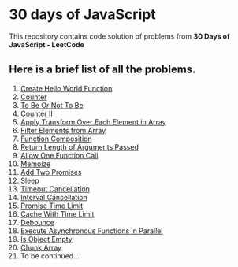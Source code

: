 # 30 days of JavaScript

This repository contains code solution of problems from **30 Days of JavaScript - LeetCode** 

## Here is a brief list of all the problems.

1) [Create Hello World Function](https://leetcode.com/problems/create-hello-world-function/) 
2) [Counter](https://leetcode.com/problems/counter) 
3) [To Be Or Not To Be](https://leetcode.com/problems/to-be-or-not-to-be) 
4) [Counter II](https://leetcode.com/problems/counter-ii/) 
5) [Apply Transform Over Each Element in Array](https://leetcode.com/problems/apply-transform-over-each-element-in-array/) 
6) [Filter Elements from Array](https://leetcode.com/problems/filter-elements-from-array)
7) [Function Composition](https://leetcode.com/problems/function-composition)
8) [Return Length of Arguments Passed](https://leetcode.com/problems/return-length-of-arguments-passed)
9) [Allow One Function Call](https://leetcode.com/problems/allow-one-function-call)
10) [Memoize](https://leetcode.com/problems/memoize)
11) [Add Two Promises](https://leetcode.com/problems/add-two-promises)
12) [Sleep](https://leetcode.com/problems/sleep)
13) [Timeout Cancellation](https://leetcode.com/problems/timeout-cancellation)
14) [Interval Cancellation](https://leetcode.com/problems/interval-cancellation)
15) [Promise Time Limit](https://leetcode.com/problems/promise-time-limit)
16) [Cache With Time Limit](https://leetcode.com/problems/cache-with-time-limit)
17) [Debounce](https://leetcode.com/problems/debounce)
18) [Execute Asynchronous Functions in Parallel](https://leetcode.com/problems/execute-asynchronous-functions-in-parallel)
19) [Is Object Empty](https://leetcode.com/problems/is-object-empty)
20) [Chunk Array](https://leetcode.com/problems/chunk-array)
21) To be continued...

